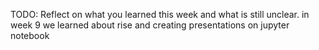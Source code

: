 TODO: Reflect on what you learned this week and what is still unclear.
in week 9 we learned about rise and creating presentations on jupyter notebook